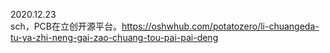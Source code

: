 2020.12.23  
sch，PCB在立创开源平台。https://oshwhub.com/potatozero/li-chuangeda-tu-ya-zhi-neng-gai-zao-chuang-tou-pai-pai-deng